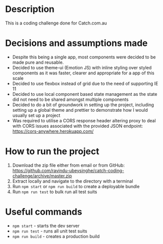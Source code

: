 # Description

This is a coding challenge done for Catch.com.au

# Decisions and assumptions made

-   Despite this being a single app, most components were decided to be made pure and reusable.
-   Decided to use theme-ui (Emotion JS) with inline styling over styled components as it was faster, clearer and appropriate for a app of this scale
-   Decided to use flexbox instead of grid due to the need of supporting IE 11
-   Decided to use local component based state management as the state did not need to be shared amongst multiple components
-   Decided to do a bit of groundwork in setting up the project, including setting up a global theme and prettier to demonstrate how I would usually set up a project
-   Was required to utilise a CORS response header altering proxy to deal with CORS issues associated with the provided JSON endpoint: https://cors-anywhere.herokuapp.com/

# How to run the project

1. Download the zip file either from email or from GitHub: https://github.com/ravindu-ubeysinghe/catch-coding-challenge/archive/master.zip
2. Extract locally and navigate to the directory with a terminal
3. Run `npm start` or `npm run build` to create a deployable bundle
4. Run `npm run test` to bulk run all test suits

# Useful commands

-   `npm start` - starts the dev server
-   `npm run test` - runs all unit test suits
-   `npm run build` - creates a production build
